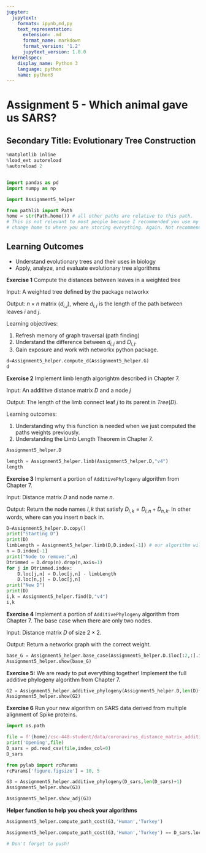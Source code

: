 ```yaml
---
jupyter:
  jupytext:
    formats: ipynb,md,py
    text_representation:
      extension: .md
      format_name: markdown
      format_version: '1.2'
      jupytext_version: 1.8.0
  kernelspec:
    display_name: Python 3
    language: python
    name: python3
---
```


<!-- #region slideshow={"slide_type": "slide"} -->
# Assignment 5 - Which animal gave us SARS?
## Secondary Title: Evolutionary Tree Construction
<!-- #endregion -->

```python slideshow={"slide_type": "skip"}
%matplotlib inline
%load_ext autoreload
%autoreload 2


import pandas as pd
import numpy as np

import Assignment5_helper 

from pathlib import Path
home = str(Path.home()) # all other paths are relative to this path. 
# This is not relevant to most people because I recommended you use my server, but
# change home to where you are storing everything. Again. Not recommended.
```

<!-- #region slideshow={"slide_type": "subslide"} -->
## Learning Outcomes
* Understand evolutionary trees and their uses in biology
* Apply, analyze, and evaluate evolutionary tree algorithms
<!-- #endregion -->

<!-- #region slideshow={"slide_type": "subslide"} -->
**Exercise 1** Compute the distances between leaves in a weighted tree

Input: A weighted tree defined by the package networkx

Output: $n \times n$ matrix ($d_{i,j}$), where $d_{i,j}$ is the length of the path between leaves $i$ and $j$.

Learning objectives:
1. Refresh memory of graph traversal (path finding)
2. Understand the difference between $d_{i,j}$ and $D_{i,j}$.
3. Gain exposure and work with networkx python package.
<!-- #endregion -->

```python slideshow={"slide_type": "subslide"}
d=Assignment5_helper.compute_d(Assignment5_helper.G)
d
```

<!-- #region slideshow={"slide_type": "subslide"} -->
**Exercise 2** Implement limb length algorightm described in Chapter 7.

Input: An addititve distance matrix $D$ and a node $j$

Output: The length of the limb connect leaf $j$ to its parent in $Tree(D)$.

Learning outcomes:
1. Understanding why this function is needed when we just computed the paths weights previously.
2. Understanding the Limb Length Theorem in Chapter 7.
<!-- #endregion -->

```python
Assignment5_helper.D
```

```python slideshow={"slide_type": "subslide"}
length = Assignment5_helper.limb(Assignment5_helper.D,"v4")
length
```

<!-- #region slideshow={"slide_type": "subslide"} -->
**Exercise 3** Implement a portion of ``AdditivePhylogeny`` algorithm from Chapter 7.

Input: Distance matrix $D$ and node name $n$.

Output: Return the node names $i,k$ that satisfy $D_{i,k} = D_{i,n} + D_{n,k}$. In other words, where can you insert $n$ back in.
<!-- #endregion -->

```python slideshow={"slide_type": "subslide"}
D=Assignment5_helper.D.copy()
print("Starting D")
print(D)
limbLength = Assignment5_helper.limb(D,D.index[-1]) # our algorithm will choose the last node
n = D.index[-1]
print("Node to remove:",n)
Dtrimmed = D.drop(n).drop(n,axis=1)
for j in Dtrimmed.index:
    D.loc[j,n] = D.loc[j,n] - limbLength
    D.loc[n,j] = D.loc[j,n]
print("New D")
print(D)
i,k = Assignment5_helper.find(D,"v4")
i,k
```

**Exercise 4** Implement a portion of ``AdditivePhylogeny`` algorithm from Chapter 7. The base case when there are only two nodes.

Input: Distance matrix $D$ of size $2 \times 2$.

Output: Return a networkx graph with the correct weight.

```python
base_G = Assignment5_helper.base_case(Assignment5_helper.D.iloc[:2,:].iloc[:,:2])
Assignment5_helper.show(base_G)
```

**Exercise 5:** We are ready to put everything together! Implement the full additive phylogeny algorithm from Chapter 7. 

```python slideshow={"slide_type": "subslide"}
G2 = Assignment5_helper.additive_phylogeny(Assignment5_helper.D,len(D)+1)
Assignment5_helper.show(G2)
```

<!-- #region slideshow={"slide_type": "subslide"} -->
**Exercise 6** Run your new algorithm on SARS data derived from multiple alignment of Spike proteins.
<!-- #endregion -->

```python slideshow={"slide_type": "subslide"}
import os.path

file = f'{home}/csc-448-student/data/coronavirus_distance_matrix_additive.txt'
print('Opening',file)
D_sars = pd.read_csv(file,index_col=0)
D_sars
```

```python slideshow={"slide_type": "subslide"}
from pylab import rcParams
rcParams['figure.figsize'] = 10, 5

G3 = Assignment5_helper.additive_phylogeny(D_sars,len(D_sars)+1)
Assignment5_helper.show(G3)
```

```python slideshow={"slide_type": "skip"}
Assignment5_helper.show_adj(G3)
```

<!-- #region slideshow={"slide_type": "skip"} -->
**Helper function to help you check your algorithms**
<!-- #endregion -->

```python slideshow={"slide_type": "skip"}
Assignment5_helper.compute_path_cost(G3,'Human','Turkey')
```

```python slideshow={"slide_type": "fragment"}
Assignment5_helper.compute_path_cost(G3,'Human','Turkey') == D_sars.loc['Human','Turkey']
```

```python slideshow={"slide_type": "skip"}
# Don't forget to push!
```

```python

```
